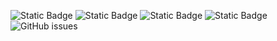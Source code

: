 ![Static Badge](https://img.shields.io/badge/blacklists-60-000000) ![Static Badge](https://img.shields.io/badge/blacklisted-2850954-cc0000) ![Static Badge](https://img.shields.io/badge/whitelisted-2244-00CC00) ![Static Badge](https://img.shields.io/badge/streaming_blacklist-28107-000000) ![GitHub issues](https://img.shields.io/github/issues/fabriziosalmi/blacklists)
